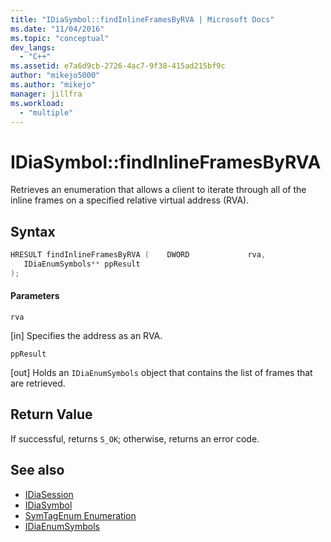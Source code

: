 ```yaml
---
title: "IDiaSymbol::findInlineFramesByRVA | Microsoft Docs"
ms.date: "11/04/2016"
ms.topic: "conceptual"
dev_langs:
  - "C++"
ms.assetid: e7a6d9cb-2726-4ac7-9f38-415ad215bf9c
author: "mikejo5000"
ms.author: "mikejo"
manager: jillfra
ms.workload:
  - "multiple"
---
```

# IDiaSymbol::findInlineFramesByRVA
Retrieves an enumeration that allows a client to iterate through all of the inline frames on a specified relative virtual address (RVA).

## Syntax

```C++
HRESULT findInlineFramesByRVA (    DWORD             rva,
   IDiaEnumSymbols** ppResult
);
```

#### Parameters
 `rva`

[in] Specifies the address as an RVA.

 `ppResult`

[out] Holds an `IDiaEnumSymbols` object that contains the list of frames that are retrieved.

## Return Value
 If successful, returns `S_OK`; otherwise, returns an error code.

## See also
- [IDiaSession](../../debugger/debug-interface-access/idiasession.md)
- [IDiaSymbol](../../debugger/debug-interface-access/idiasymbol.md)
- [SymTagEnum Enumeration](../../debugger/debug-interface-access/symtagenum.md)
- [IDiaEnumSymbols](../../debugger/debug-interface-access/idiaenumsymbols.md)